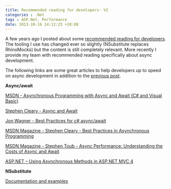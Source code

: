 ```yaml
---
title: Recommended reading for developers- V2
categories : .Net
tags : ASP.Net, Performance
date: 2013-10-16 14:12:23 +10:00
---
```


A few years ago I posted about some [recommended reading for developers][0]. The tooling I use has changed ever so slightly (NSubstitute replaces RhinoMocks) but the content is still completely relevant. More recently I provide my team with recommended reading specifically about async development. 

The following links are some great articles to help developers up to speed on async development in addition to the [previous post][0].

**Async/await**

[MSDN - Asynchronous Programming with Async and Await (C# and Visual Basic)][1]

[Stephen Cleary - Async and Await][2]

[Jon Wagner - Best Practices for c# async/await][3]

[MSDN Magazine - Stephen Cleary - Best Practices in Asynchronous Programming][4]

[MSDN Magazine - Stephen Toub - Async Performance: Understanding the Costs of Async and Await][5]

[ASP.NET – Using Asynchronous Methods in ASP.NET MVC 4][6]

**NSubstitute**

[Documentation and examples][7]

[0]: /post/2010/02/17/Recommended-reading-for-developers.aspx
[1]: http://msdn.microsoft.com/en-us/library/vstudio/hh191443.aspx
[2]: http://blog.stephencleary.com/2012/02/async-and-await.html
[3]: http://code.jonwagner.com/2012/09/06/best-practices-for-c-asyncawait/
[4]: http://msdn.microsoft.com/en-us/magazine/jj991977.aspx
[5]: http://msdn.microsoft.com/en-us/magazine/hh456402.aspx
[6]: http://www.asp.net/mvc/tutorials/mvc-4/using-asynchronous-methods-in-aspnet-mvc-4
[7]: http://nsubstitute.github.io/help.html
